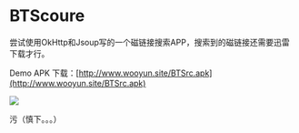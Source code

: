 # BTScoure
尝试使用OkHttp和Jsoup写的一个磁链接搜索APP，搜索到的磁链接还需要迅雷下载才行。

Demo APK 下载：[http://www.wooyun.site/BTSrc.apk](http://www.wooyun.site/BTSrc.apk)

![](https://i.loli.net/2017/08/31/59a77ac86629f.gif)

污（慎下。。。）

